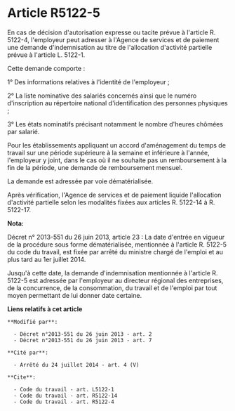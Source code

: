 # Article R5122-5

En cas de décision d'autorisation expresse ou tacite prévue à l'article R. 5122-4, l'employeur peut adresser à l'Agence de
services et de paiement une demande d'indemnisation au titre de l'allocation d'activité partielle prévue à l'article L.
5122-1. 

Cette demande comporte : 

1° Des informations relatives à l'identité de l'employeur ; 

2° La liste nominative des salariés concernés ainsi que le numéro d'inscription au répertoire national d'identification des
personnes physiques ; 

3° Les états nominatifs précisant notamment le nombre d'heures chômées par salarié. 

Pour les établissements appliquant un accord d'aménagement du temps de travail sur une période supérieure à la semaine et
inférieure à l'année, l'employeur y joint, dans le cas où il ne souhaite pas un remboursement à la fin de la période, une
demande de remboursement mensuel. 

La demande est adressée par voie dématérialisée. 

Après vérification, l'Agence de services et de paiement liquide l'allocation d'activité partielle selon les modalités fixées
aux articles R. 5122-14 à R. 5122-17.

**Nota:**

Décret n° 2013-551 du 26 juin 2013, article 23 : La date d'entrée en vigueur de la procédure sous forme dématérialisée,
mentionnée à l'article R. 5122-5 du code du travail, est fixée par arrêté du ministre chargé de l'emploi et au plus tard au
1er juillet 2014.

Jusqu'à cette date, la demande d'indemnisation mentionnée à l'article R. 5122-5 est adressée par l'employeur au directeur
régional des entreprises, de la concurrence, de la consommation, du travail et de l'emploi par tout moyen permettant de lui
donner date certaine.

**Liens relatifs à cet article**

	**Modifié par**:

	  - Décret n°2013-551 du 26 juin 2013 - art. 2
	  - Décret n°2013-551 du 26 juin 2013 - art. 7

	**Cité par**:

	  - Arrêté du 24 juillet 2014 - art. 4 (V)

	**Cite**:

	  - Code du travail - art. L5122-1
	  - Code du travail - art. R5122-14
	  - Code du travail - art. R5122-4
